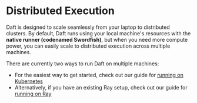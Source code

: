 # Distributed Execution

Daft is designed to scale seamlessly from your laptop to distributed clusters. By default, Daft runs using your local machine's resources with the **native runner (codenamed Swordfish)**, but when you need more compute power, you can easily scale to distributed execution across multiple machines.

There are currently two ways to run Daft on multiple machines:

- For the easiest way to get started, check out our guide for [running on Kubernetes](kubernetes.md)
- Alternatively, if you have an existing Ray setup, check out our guide for [running on Ray](ray.md)
